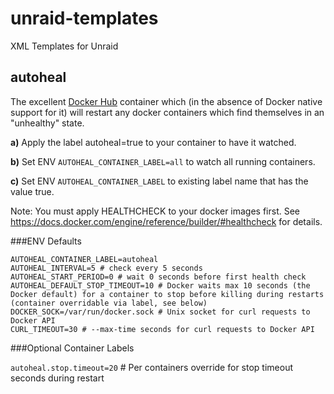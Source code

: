 # unraid-templates

XML Templates for Unraid

## autoheal

The excellent [Docker Hub](https://hub.docker.com/r/willfarrell/autoheal) container which (in the absence of Docker native support for it) will restart any docker containers which find themselves in an "unhealthy" state.

**a)** Apply the label autoheal=true to your container to have it watched.

**b)** Set ENV `AUTOHEAL_CONTAINER_LABEL=all` to watch all running containers.

**c)** Set ENV `AUTOHEAL_CONTAINER_LABEL` to existing label name that has the value true.

Note: You must apply HEALTHCHECK to your docker images first. See https://docs.docker.com/engine/reference/builder/#healthcheck for details.

###ENV Defaults

```
AUTOHEAL_CONTAINER_LABEL=autoheal
AUTOHEAL_INTERVAL=5 # check every 5 seconds
AUTOHEAL_START_PERIOD=0 # wait 0 seconds before first health check
AUTOHEAL_DEFAULT_STOP_TIMEOUT=10 # Docker waits max 10 seconds (the Docker default) for a container to stop before killing during restarts (container overridable via label, see below)
DOCKER_SOCK=/var/run/docker.sock # Unix socket for curl requests to Docker API
CURL_TIMEOUT=30 # --max-time seconds for curl requests to Docker API
```

###Optional Container Labels

`autoheal.stop.timeout=20` # Per containers override for stop timeout seconds during restart
